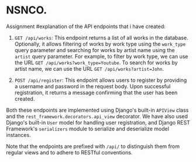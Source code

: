 # NSNCO.
Assignment 
#explanation of  the API endpoints that i have created:

1. `GET /api/works`: This endpoint returns a list of all works in the database. Optionally, it allows filtering of works by work type using the `work_type` query parameter and searching for works by artist name using the `artist` query parameter. For example, to filter by work type, we can use the URL `GET /api/works?work_type=Youtube`. To search for works by artist name, we can use the URL `GET /api/works?artist=John`.

2. `POST /api/register`: This endpoint allows users to register by providing a username and password in the request body. Upon successful registration, it returns a message confirming that the user has been created.

Both these endpoints are implemented using Django's built-in `APIView` class and the `rest_framework.decorators.api_view` decorator. We have also used Django's built-in `User` model for handling user registration, and Django REST Framework's `serializers` module to serialize and deserialize model instances. 

Note that the endpoints are prefixed with `/api/` to distinguish them from regular views and to adhere to RESTful conventions.
